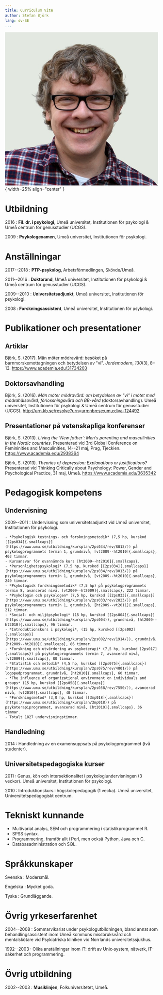 ```yaml
---
title: Curriculum Vitæ
author: Stefan Björk
lang: sv-SE
...
```


![Stefan Björk](images/photo.jpg){ width=25% align="center" }

# Utbildning

2016
:   **Fil. dr. i psykologi**, Umeå universitet, Institutionen för psykologi & Umeå centrum för genusstudier (UCGS).

2009
:   **Psykologexamen**, Umeå universitet, Institutionen för psykologi.

# Anställningar

2017--2018
:   **PTP-psykolog**, Arbetsförmedlingen, Skövde/Umeå.

2011--2016
:   **Doktorand**, Umeå universitet, Institutionen för psykologi & Umeå centrum för genusstudier (UCGS).

2009--2010
:   **Universitetsadjunkt**, Umeå universitet, Institutionen för psykologi.

2008
:   **Forskningsassistent**, Umeå universitet, Institutionen för psykologi.

# Publikationer och presentationer

## Artiklar

Björk, S. (2017). Män möter mödravård: besöket på barnmorskemottagningen och betydelsen av "vi". *Jordemodern*, *130*(3), 8–13. <https://www.academia.edu/31734203>

## Doktorsavhandling

Björk, S. (2016). *Män möter mödravård: om betydelsen av "vi" i mötet med mödrahälsovård, förlossningsvård och BB-vård* (doktorsavhandling). Umeå universitet, Institutionen för psykologi & Umeå centrum för genusstudier (UCGS). <http://urn.kb.se/resolve?urn=urn:nbn:se:umu:diva-124492>

## Presentationer på vetenskapliga konferenser

Björk, S. (2013). *Living the 'New father': Men's parenting and masculinities in the Nordic countries*. Presenterad vid 3rd Global Conference on Femininities and Masculinities, 14--21 maj, Prag, Tjeckien. <https://www.academia.edu/2938364>

Björk, S. (2013). *Theories of depression: Explanations or justifications?* Presenterad vid Thinking Critically about Psychology: Power, Gender and Psychological Practice, 31 maj, Umeå. <https://www.academia.edu/3635342>

# Pedagogisk kompetens

## Undervisning

2009--2011
:   Undervisning som universitetsadjunkt vid Umeå universitet, Institutionen för psykologi.

    - *Psykologisk testnings- och forskningsmetodik* (7,5 hp, kurskod [[2ps034]{.smallcaps}](https://www.umu.se/utbildning/kursplan/2ps034/rev/8013/)) på psykologprogrammets termin 1, grundnivå, [vt2009--ht2010]{.smallcaps}, 403 timmar.
    - Kursansvar för ovannämnda kurs [ht2009--ht2010]{.smallcaps}.
    - *Personlighetspsykologi* (7,5 hp, kurskod [[2ps034]{.smallcaps}](https://www.umu.se/utbildning/kursplan/2ps034/rev/8013/)) på psykologprogrammets termin 1, grundnivå, [vt2009--ht2010]{.smallcaps}, 240 timmar.
    - *Psykologisk forskningsmetodik* (7,5 hp) på psykologprogrammets termin 8, avancerad nivå, [vt2009--ht2009]{.smallcaps}, 222 timmar.
    - *Psykologin och psykologen* (7,5 hp, kurskod [[2ps033]{.smallcaps}](https://www.umu.se/utbildning/kursplan/2ps033/rev/2823/)) på psykologprogrammets termin 1, grundnivå, [ht2009--vt2011]{.smallcaps}, 212 timmar.
    - *Social- och miljöpsykologi* (15 hp, kurskod [[2ps004]{.smallcaps}](https://www.umu.se/utbildning/kursplan/2ps004)), grundnivå, [ht2009--ht2010]{.smallcaps}, 96 timmar.
    - *Introduktionskurs i psykologi*, (15 hp, kurskod [[2ps002]{.smallcaps}](https://www.umu.se/utbildning/kursplan/2ps002/rev/1914/)), grundnivå, [ht2009--ht2010]{.smallcaps}, 86 timmar.
    - *Forskning och utvärdering av psykoterapi* (7,5 hp, kurskod [2ps017]{.smallcaps}) på psykologprogrammets termin 7, avancerad nivå, [vt2009]{.smallcaps}, 80 timmar.
    - *Statistik och metodik* (4,5 hp, kurskod [[2ps075]{.smallcaps}](https://www.umu.se/utbildning/kursplan/2ps075/rev/4801/)) på logopedprogrammet, grundnivå, [ht2010]{.smallcaps}, 60 timmar.
    - *The influence of organizational environment on individuals and groups* (15 hp, kurskod [[2ps058]{.smallcaps}](https://www.umu.se/utbildning/kursplan/2ps058/rev/7550/)), avancerad nivå, [vt2010]{.smallcaps}, 40 timmar.
    - *Forskningsmetod* (3,0 hp, kurskod [[3mp018]{.smallcaps}](https://www.umu.se/utbildning/kursplan/3mp018)) på psykoterapiprogrammet, avancerad nivå, [ht2010]{.smallcaps}, 36 timmar.
    - Totalt 1827 undervisningstimmar.

## Handledning

2014
:   Handledning av en examensuppsats på psykologprogrammet (två studenter).

## Universitetspedagogiska kurser

2011
:   Genus, kön och intersektionalitet i psykologiundervisningen (3 veckor). Umeå universitet, Institutionen för psykologi.

2010
:   Introduktionskurs i högskolepedagogik (1 vecka). Umeå universitet, Universitetspedagogiskt centrum.

# Tekniskt kunnande

  * Multivariat analys, SEM och programmering i statistikprogrammet R.
  * SPSS syntax.
  * Programmering, framför allt i Perl, men också Python, Java och C.
  * Databasadministration och SQL.

# Språkkunskaper

Svenska
:   Modersmål.

Engelska
:   Mycket goda.

Tyska
:   Grundläggande.

# Övrig yrkeserfarenhet

2004--2008
:   Sommarvikariat under psykologutbildningen, bland annat som behandlingsassistent inom Umeå kommuns missbruksvård och mentalskötare vid Psykiatriska kliniken vid Norrlands universitetssjukhus.

1992--2003
:   Olika anställningar inom IT: drift av Unix-system, nätverk, IT-säkerhet och programmering.

# Övrig utbildning

2002--2003
:   **Musiklinjen**, Folkuniversitetet, Umeå.

